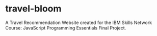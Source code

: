 # travel-bloom
A Travel Recommendation Website created for the IBM Skills Network Course: JavaScript Programming Essentials Final Project.
